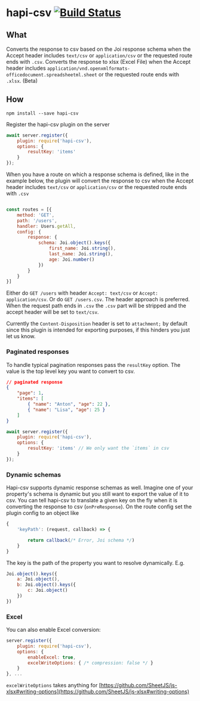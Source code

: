 # hapi-csv [![Build Status](https://travis-ci.org/Salesflare/hapi-csv.svg?branch=master)](https://travis-ci.org/Salesflare/hapi-csv)

## What

Converts the response to csv based on the Joi response schema when the Accept header includes `text/csv` or `application/csv` or the requested route ends with `.csv`.
Converts the response to xlsx (Excel File) when the Accept header includes `application/vnd.openxmlformats-officedocument.spreadsheetml.sheet` or the requested route ends with `.xlsx`.  (Beta)

## How

`npm install --save hapi-csv`

Register the hapi-csv plugin on the server

```javascript
await server.register({
    plugin: require('hapi-csv'),
    options: {
        resultKey: 'items'
    }
});
```

When you have a route on which a response schema is defined, like in the example below, the plugin will convert the response to csv when the Accept header includes `text/csv` or `application/csv` or the requested route ends with `.csv`

```javascript

const routes = [{
    method: 'GET',
    path: '/users',
    handler: Users.getAll,
    config: {
        response: {
            schema: Joi.object().keys({
                first_name: Joi.string(),
                last_name: Joi.string(),
                age: Joi.number()
            })
        }
    }
}]
```

Either do `GET /users` with header `Accept: text/csv` or `Accept: application/csv`.
Or do `GET /users.csv`.
The header approach is preferred.
When the request path ends in `.csv` the `.csv` part will be stripped and the accept header will be set to `text/csv`.

Currently the `Content-Disposition` header is set to `attachment;` by default since this plugin is intended for exporting purposes, if this hinders you just let us know.

### Paginated responses

To handle typical pagination responses pass the `resultKey` option. The value is the top level key you want to convert to csv.

```json
// paginated response
{
    "page": 1,
    "items": [
        { "name": "Anton", "age": 22 },
        { "name": "Lisa", "age": 25 }
    ]
}
```

```javascript
await server.register({
    plugin: require('hapi-csv'),
    options: {
        resultKey: 'items' // We only want the `items` in csv
    }
});
```

### Dynamic schemas

Hapi-csv supports dynamic response schemas as well.
Imagine one of your property's schema is dynamic but you still want to export the value of it to csv.
You can tell hapi-csv to translate a given key on the fly when it is converting the response to csv (`onPreResponse`).
On the route config set the plugin config to an object like

```javascript
{
    'keyPath': (request, callback) => {

        return callback(/* Error, Joi schema */)
    }
}
```

The key is the path of the property you want to resolve dynamically.
E.g.

```javascript
Joi.object().keys({
    a: Joi.object(),
    b: Joi.object().keys({
        c: Joi.object()
    })
})
```

### Excel

You can also enable Excel conversion:

```javascript
server.register({
    plugin: require('hapi-csv'),
    options: {
        enableExcel: true,
        excelWriteOptions: { /* compression: false */ }
    }
}, ...
```

`excelWriteOptions` takes anything for [https://github.com/SheetJS/js-xlsx#writing-options](https://github.com/SheetJS/js-xlsx#writing-options)
